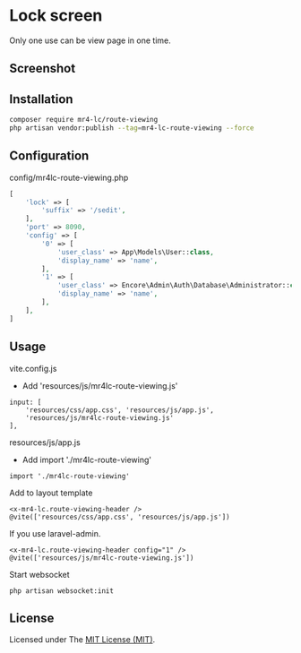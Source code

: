 # Lock screen

Only one use can be view page in one time.

## Screenshot



## Installation

```bash
composer require mr4-lc/route-viewing
php artisan vendor:publish --tag=mr4-lc-route-viewing --force
```

## Configuration

config/mr4lc-route-viewing.php
```php
[
    'lock' => [
        'suffix' => '/sedit',
    ],
    'port' => 8090,
    'config' => [
        '0' => [
            'user_class' => App\Models\User::class,
            'display_name' => 'name',
        ],
        '1' => [
            'user_class' => Encore\Admin\Auth\Database\Administrator::class,
            'display_name' => 'name',
        ],
    ],
]
```

## Usage

vite.config.js
- Add 'resources/js/mr4lc-route-viewing.js'
```
input: [
    'resources/css/app.css', 'resources/js/app.js',
    'resources/js/mr4lc-route-viewing.js'
],
```

resources/js/app.js
- Add import './mr4lc-route-viewing'
```
import './mr4lc-route-viewing'
```

Add to layout template
```
<x-mr4-lc.route-viewing-header />
@vite(['resources/css/app.css', 'resources/js/app.js'])
```

If you use laravel-admin.
```
<x-mr4-lc.route-viewing-header config="1" />
@vite(['resources/js/mr4lc-route-viewing.js'])
```

Start websocket
```
php artisan websocket:init
```

## License

Licensed under The [MIT License (MIT)](https://github.com/han48/mr4-lc.select-birthday/blob/main/LICENSE).
